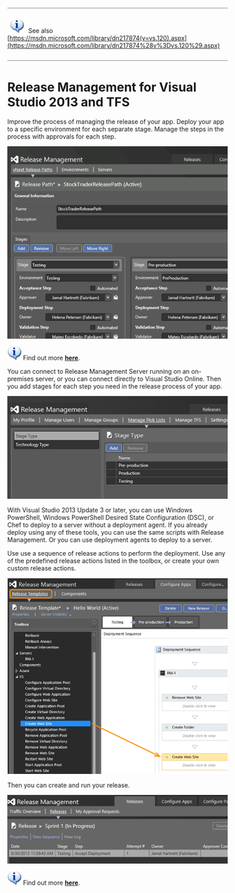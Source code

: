 <properties
	pageTitle="Release Management for Visual Studio 2013 and TFS"
  description="Release Management for Visual Studio 2013 and TFS"
  services="visual-studio-online"
  documentationCenter = ""
  authors="terryaustin"
  manager="terryaustin"
  editor="terryaustin" /> 




![Horizontal line](./media/rm-for-vs2013-vs/horizontal-line.png)  

![Information](./media/rm-for-vs2013-vs/info-hightop.png) 
See also [https://msdn.microsoft.com/library/dn217874(v=vs.120).aspx](https://msdn.microsoft.com/library/dn217874%28v%3Dvs.120%29.aspx)  

![Horizontal line](./media/rm-for-vs2013-vs/horizontal-line.png)





# Release Management for Visual Studio 2013 and TFS





Improve the process of managing the release of your app. Deploy your app to a specific 
environment for each separate stage. 
Manage the steps in the process with approvals for each step.







![Defining a release path](./media/rm-for-vs2013-vs/overview-02.png)







![information](./media/rm-for-vs2013-vs/info1.png) 
Find out more **[here](https://msdn.microsoft.com/library/dn217874%28v%3Dvs.120%29.aspx)**.







You can connect to Release Management Server running on an on-premises server,
or you can connect directly to Visual Studio Online. Then you add stages for each step you
need in the release process of your app.







![View of stage types](./media/rm-for-vs2013-vs/ALM-RM-manage-release-05.png)







With Visual Studio 2013 Update 3 or later, you can use 
Windows PowerShell, Windows PowerShell Desired State Configuration (DSC), 
or Chef to deploy to a server without a deployment agent. 
If you already deploy using any of these tools, 
you can use the same scripts with Release Management. Or you can use deployment agents 
to deploy to a server.







Use use a sequence of release actions to perform the deployment. 
Use any of the predefined release actions listed in the 
toolbox, or create your own custom release actions.







![Configure Apps tab, Release Templates tab ](./media/rm-for-vs2013-vs/release-actions-01.png)







Then you can create and run your release.







![Release in progress](./media/rm-for-vs2013-vs/ALM-RM-manage-release-08.png)







![information](./media/rm-for-vs2013-vs/info1.png) 
Find out more **[here](https://msdn.microsoft.com/library/dn217874%28v%3Dvs.120%29.aspx)**.



